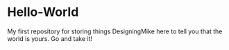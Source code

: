 # Hello-World
My first repository for storing things
DesigningMike here to tell you that the world is yours. Go and take it! 
